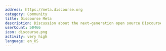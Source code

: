 ```yaml
---
address: https://meta.discourse.org
category: Community
title: Discourse Meta
description: Discussion about the next-generation open source Discourse forum software
userCount: 50466
icon: discourse.png
activity: very high
language: en_US
---
```

